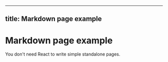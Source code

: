[//]: # (Copyright 2023 Paion Data. All rights reserved.)

---
title: Markdown page example
---

Markdown page example
=====================

You don't need React to write simple standalone pages.
